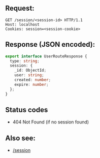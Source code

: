 ## Request:
```http
GET /session/<session-id> HTTP/1.1
Host: localhost
Cookies: session=<session-cookie>
```

## Response (JSON encoded):
```ts
export interface UserRouteResponse {
  type: string;
  session: {
    _id: ObjectId;
    user: string;
    created: number;
    expire: number;
  };
}
```

## Status codes
- 404 Not Found (if no session found)

## Also see:
- [/session](./session.md)